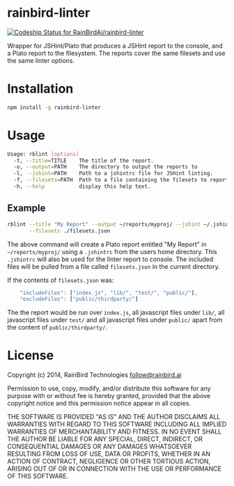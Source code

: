 # rainbird-linter

[ ![Codeship Status for RainBirdAi/rainbird-linter](https://www.codeship.io/projects/a5b34b90-35a4-0132-be58-5a23f417d8f3/status)](https://www.codeship.io/projects/41124)

Wrapper for JSHint/Plato that produces a JSHint report to the console, and a
Plato report to the filesystem. The reports cover the same filesets and use the
same linter options.


# Installation

```bash
npm install -g rainbird-linter
```

# Usage

```bash
Usage: rblint [options]
  -t, --title=TITLE    The title of the report.
  -o, --output=PATH    The directory to output the reports to
  -l, --jshint=PATH    Path to a jshintrc file for JSHint linting.
  -f, --filesets=PATH  Path to a file containing the filesets to report on.
  -h, --help           display this help text.
```

## Example

```bash
rblint --title "My Report" --output ~/reports/myproj/ --jshint ~/.jshintrc \
       --filesets ./filesets.json
```

The above command will create a Plato report entitled "My Report" in
`~/reports/myproj/` using a `.jshintrc` from the users home directory. This 
`.jshintrc` will also be used for the linter report to console. The included
files will be pulled from a file called `filesets.json` in the current
directory.

If the contents of `filesets.json` was:

```javascript
    "includeFiles": ["index.js", "lib/", "test/", "public/"],
    "excludeFiles": ["public/thirdparty/"]
```

The the report would be run over `index.js`, all javascript files under `lib/`,
all javascript files under `test/` and all javascript files under `public/`
apart from the content of `public/thirdparty/`.

# License

Copyright (c) 2014, RainBird Technologies <follow@rainbird.ai>

Permission to use, copy, modify, and/or distribute this software for any
purpose with or without fee is hereby granted, provided that the above
copyright notice and this permission notice appear in all copies.

THE SOFTWARE IS PROVIDED "AS IS" AND THE AUTHOR DISCLAIMS ALL WARRANTIES
WITH REGARD TO THIS SOFTWARE INCLUDING ALL IMPLIED WARRANTIES OF
MERCHANTABILITY AND FITNESS. IN NO EVENT SHALL THE AUTHOR BE LIABLE FOR
ANY SPECIAL, DIRECT, INDIRECT, OR CONSEQUENTIAL DAMAGES OR ANY DAMAGES
WHATSOEVER RESULTING FROM LOSS OF USE, DATA OR PROFITS, WHETHER IN AN
ACTION OF CONTRACT, NEGLIGENCE OR OTHER TORTIOUS ACTION, ARISING OUT OF
OR IN CONNECTION WITH THE USE OR PERFORMANCE OF THIS SOFTWARE.
